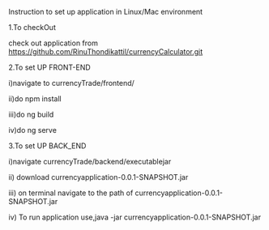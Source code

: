 

Instruction to set up application in Linux/Mac environment

1.To checkOut



check out application from https://github.com/RinuThondikattil/currencyCalculator.git

2.To set UP FRONT-END




i)navigate to currencyTrade/frontend/

ii)do npm install

iii)do ng build

iv)do ng serve

3.To set UP BACK_END



i)navigate currencyTrade/backend/executablejar

ii) download currencyapplication-0.0.1-SNAPSHOT.jar

iii) on terminal navigate to the path of currencyapplication-0.0.1-SNAPSHOT.jar

iv) To run application use,java -jar currencyapplication-0.0.1-SNAPSHOT.jar 

